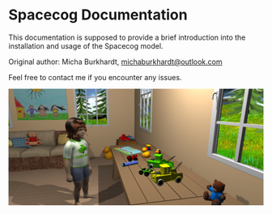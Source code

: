 Spacecog Documentation
======================
This documentation is supposed to provide a brief introduction into the installation and usage of the Spacecog model.

Original author: Micha Burkhardt, michaburkhardt@outlook.com

Feel free to contact me if you encounter any issues.



![image info](./images/spacecog.png)